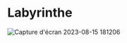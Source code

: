 # Labyrinthe
 
![Capture d'écran 2023-08-15 181206](https://github.com/Hicham017/Labyrinthe/assets/82762193/800bc319-65f6-4490-949c-221321f5573f)
